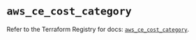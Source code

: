# `aws_ce_cost_category`

Refer to the Terraform Registry for docs: [`aws_ce_cost_category`](https://registry.terraform.io/providers/hashicorp/aws/5.98.0/docs/resources/ce_cost_category).
